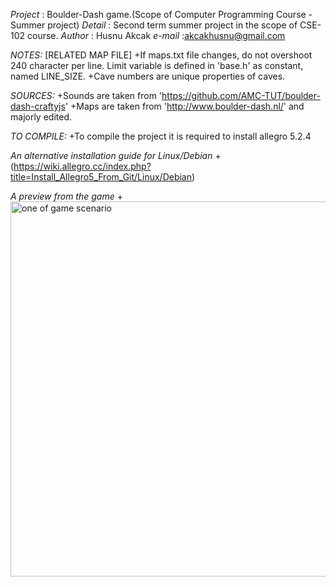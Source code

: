 *Project*	: Boulder-Dash game.(Scope of Computer Programming Course -Summer project)
*Detail*	: Second term summer project in the scope of CSE-102 course.
*Author*	: Husnu Akcak
*e-mail* 	:akcakhusnu@gmail.com


*NOTES:*
	[RELATED MAP FILE]
	+If maps.txt file changes, do not overshoot 240 character per line.
		Limit variable is defined in 'base.h' as constant, named LINE_SIZE.
	+Cave numbers are unique properties of caves.

*SOURCES:*
	+Sounds are taken from 'https://github.com/AMC-TUT/boulder-dash-craftyjs'
	+Maps are taken from 'http://www.boulder-dash.nl/' and majorly edited.

*TO COMPILE:*
	+To compile the project it is required to install allegro 5.2.4

*An alternative installation guide for Linux/Debian*
	+(https://wiki.allegro.cc/index.php?title=Install_Allegro5_From_Git/Linux/Debian)


*A preview from the game*
	+<img 	src ="data/img/preview.gif" 
			alt ="one of game scenario"
			style ="float : left; margin-right: 10px;"
			width = "600" />

